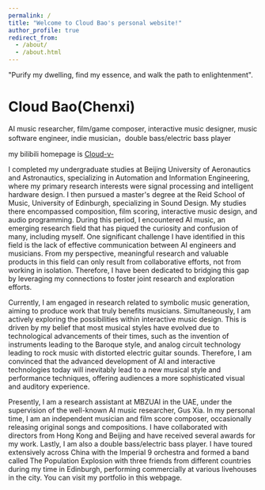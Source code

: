 ```yaml
---
permalink: /
title: "Welcome to Cloud Bao's personal website!"
author_profile: true
redirect_from: 
  - /about/
  - /about.html
---
```


"Purify my dwelling, find my essence, and walk the path to enlightenment".

Cloud Bao(Chenxi)
======
AI music researcher, film/game composer, interactive music designer, music software engineer, indie musician，double bass/electric bass player

my bilibili homepage is [Cloud-v-](https://space.bilibili.com/220834048?spm_id_from=333.1007.0.0)

I completed my undergraduate studies at Beijing University of Aeronautics and Astronautics, specializing in Automation and Information Engineering, where my primary research interests were signal processing and intelligent hardware design. I then pursued a master's degree at the Reid School of Music, University of Edinburgh, specializing in Sound Design. My studies there encompassed composition, film scoring, interactive music design, and audio programming. During this period, I encountered AI music, an emerging research field that has piqued the curiosity and confusion of many, including myself. One significant challenge I have identified in this field is the lack of effective communication between AI engineers and musicians. From my perspective, meaningful research and valuable products in this field can only result from collaborative efforts, not from working in isolation. Therefore, I have been dedicated to bridging this gap by leveraging my connections to foster joint research and exploration efforts.

Currently, I am engaged in research related to symbolic music generation, aiming to produce work that truly benefits musicians. Simultaneously, I am actively exploring the possibilities within interactive music design. This is driven by my belief that most musical styles have evolved due to technological advancements of their times, such as the invention of instruments leading to the Baroque style, and analog circuit technology leading to rock music with distorted electric guitar sounds. Therefore, I am convinced that the advanced development of AI and interactive technologies today will inevitably lead to a new musical style and performance techniques, offering audiences a more sophisticated visual and auditory experience.

Presently, I am a research assistant at MBZUAI in the UAE, under the supervision of the well-known AI music researcher, Gus Xia. In my personal time, I am an independent musician and film score composer, occasionally releasing original songs and compositions. I have collaborated with directors from Hong Kong and Beijing and have received several awards for my work. Lastly, I am also a double bass/electric bass player. I have toured extensively across China with the Imperial 9 orchestra and formed a band called The Population Explosion with three friends from different countries during my time in Edinburgh, performing commercially at various livehouses in the city. You can visit my portfolio in this webpage.




